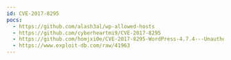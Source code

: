 ```yaml
---
id: CVE-2017-8295
pocs:
  - https://github.com/alash3al/wp-allowed-hosts
  - https://github.com/cyberheartmi9/CVE-2017-8295
  - https://github.com/homjxi0e/CVE-2017-8295-WordPress-4.7.4---Unauthorized-Password-Reset
  - https://www.exploit-db.com/raw/41963
---
```

